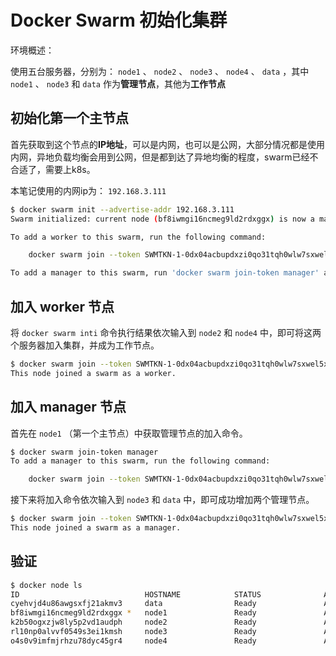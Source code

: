 # Docker Swarm 初始化集群

环境概述：

使用五台服务器，分别为： `node1` 、 `node2` 、 `node3` 、 `node4` 、 `data` ，其中 `node1` 、 `node3` 和 `data` 作为**管理节点**，其他为**工作节点**

## 初始化第一个主节点

首先获取到这个节点的**IP地址**，可以是内网，也可以是公网，大部分情况都是使用内网，异地负载均衡会用到公网，但是都到达了异地均衡的程度，swarm已经不合适了，需要上k8s。

本笔记使用的内网ip为： `192.168.3.111`

```bash
$ docker swarm init --advertise-addr 192.168.3.111
Swarm initialized: current node (bf8iwmgi16ncmeg9ld2rdxggx) is now a manager.

To add a worker to this swarm, run the following command:

    docker swarm join --token SWMTKN-1-0dx04acbupdxzi0qo31tqh0wlw7sxwel5xveunjmi4tzekmkfd-e98d7e77pq6t29pv8vfhsovo2 192.168.3.111:2377

To add a manager to this swarm, run 'docker swarm join-token manager' and follow the instructions.
```

## 加入 worker 节点

将 `docker swarm inti` 命令执行结果依次输入到 `node2` 和 `node4` 中，即可将这两个服务器加入集群，并成为工作节点。

```bash
$ docker swarm join --token SWMTKN-1-0dx04acbupdxzi0qo31tqh0wlw7sxwel5xveunjmi4tzekmkfd-e98d7e77pq6t29pv8vfhsovo2 192.168.3.111:2377
This node joined a swarm as a worker.
```

## 加入 manager 节点

首先在 `node1` （第一个主节点）中获取管理节点的加入命令。

```bash
$ docker swarm join-token manager
To add a manager to this swarm, run the following command:

    docker swarm join --token SWMTKN-1-0dx04acbupdxzi0qo31tqh0wlw7sxwel5xveunjmi4tzekmkfd-8y5u7phjafgfiyohdi3e8la4j 192.168.3.111:2377

```

接下来将加入命令依次输入到 `node3` 和 `data` 中，即可成功增加两个管理节点。

```bash
$ docker swarm join --token SWMTKN-1-0dx04acbupdxzi0qo31tqh0wlw7sxwel5xveunjmi4tzekmkfd-8y5u7phjafgfiyohdi3e8la4j 192.168.3.111:2377
This node joined a swarm as a manager.
```

## 验证

```bash
$ docker node ls
ID                            HOSTNAME            STATUS              AVAILABILITY        MANAGER STATUS      ENGINE VERSION
cyehvjd4u86awgsxfj21akmv3     data                Ready               Active              Reachable           19.03.8
bf8iwmgi16ncmeg9ld2rdxggx *   node1               Ready               Active              Leader              19.03.8
k2b50ogxzjw8ly5p2vd1audph     node2               Ready               Active                                  19.03.8
rl10np0alvvf0549s3ei1kmsh     node3               Ready               Active              Reachable           19.03.8
o4s0v9imfmjrhzu78dyc45gr4     node4               Ready               Active                                  19.03.8
```
